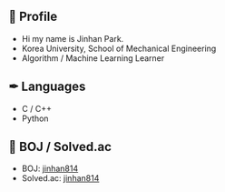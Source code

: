 ## 👋 Profile

- Hi my name is Jinhan Park.
- Korea University, School of Mechanical Engineering
- Algorithm / Machine Learning Learner

## ✒ Languages

- C / C++
- Python

## 💎 BOJ / Solved.ac

- BOJ: [jinhan814](https://www.acmicpc.net/user/jinhan814)
- Solved.ac: [jinhan814](https://solved.ac/profile/jinhan814)
